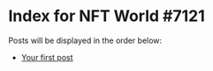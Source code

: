 # Index for NFT World #7121
Posts will be displayed in the order below:

- [Your first post](./001-first.md)


